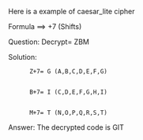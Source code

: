 Here is a example of caesar_lite cipher

Formula ==> +7 (Shifts)

Question: Decrypt= ZBM

Solution: 

          Z+7= G (A,B,C,D,E,F,G)


          B+7= I (C,D,E,F,G,H,I)
          
          
          M+7= T (N,O,P,Q,R,S,T)
          
Answer: The decrypted code is GIT

